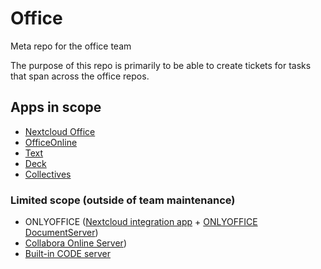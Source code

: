  # Office
 
 Meta repo for the office team 
 
 The purpose of this repo is primarily to be able to create tickets for tasks that span across the office repos.
 
 ## Apps in scope

* [Nextcloud Office](https://github.com/nextcloud/richdocuments)
* [OfficeOnline](https://github.com/nextcloud/officeonline)
* [Text](https://github.com/nextcloud/text)
* [Deck](https://github.com/nextcloud/deck)
* [Collectives](https://gitlab.com/collectivecloud/collectives)

### Limited scope (outside of team maintenance)

* ONLYOFFICE ([Nextcloud integration app](https://github.com/ONLYOFFICE/onlyoffice-nextcloud/) + [ONLYOFFICE DocumentServer](https://www.onlyoffice.com/))
* [Collabora Online Server](https://www.collaboraoffice.com/de/collabora-online/))
* [Built-in CODE server](https://github.com/CollaboraOnline/richdocumentscode)
